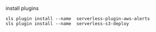 install plugins

```
sls plugin install --name  serverless-plugin-aws-alerts
sls plugin install --name  serverless-s3-deploy
```
